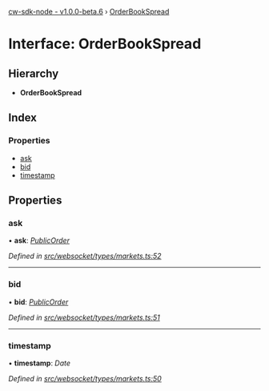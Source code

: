 [cw-sdk-node - v1.0.0-beta.6](../README.md) › [OrderBookSpread](orderbookspread.md)

# Interface: OrderBookSpread

## Hierarchy

* **OrderBookSpread**

## Index

### Properties

* [ask](orderbookspread.md#ask)
* [bid](orderbookspread.md#bid)
* [timestamp](orderbookspread.md#timestamp)

## Properties

###  ask

• **ask**: *[PublicOrder](publicorder.md)*

*Defined in [src/websocket/types/markets.ts:52](https://github.com/cryptowatch/cw-sdk-node/blob/bf249b1/src/websocket/types/markets.ts#L52)*

___

###  bid

• **bid**: *[PublicOrder](publicorder.md)*

*Defined in [src/websocket/types/markets.ts:51](https://github.com/cryptowatch/cw-sdk-node/blob/bf249b1/src/websocket/types/markets.ts#L51)*

___

###  timestamp

• **timestamp**: *Date*

*Defined in [src/websocket/types/markets.ts:50](https://github.com/cryptowatch/cw-sdk-node/blob/bf249b1/src/websocket/types/markets.ts#L50)*
